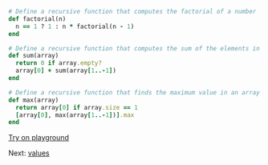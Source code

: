 ```rb
# Define a recursive function that computes the factorial of a number
def factorial(n)
  n == 1 ? 1 : n * factorial(n - 1)
end

# Define a recursive function that computes the sum of the elements in an array
def sum(array)
  return 0 if array.empty?
  array[0] + sum(array[1..-1])
end

# Define a recursive function that finds the maximum value in an array
def max(array)
  return array[0] if array.size == 1
  [array[0], max(array[1..-1])].max
end

```

[Try on playground](https://onecompiler.com/ruby/3yh7dhbz9)

Next: [values](/2022/11/11/variadic-functions.html)
